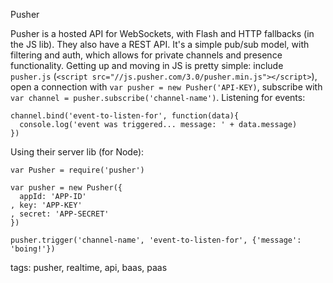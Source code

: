 Pusher

Pusher is a hosted API for WebSockets, with Flash and HTTP fallbacks (in the JS lib). They also have a REST API. It's a simple pub/sub model, with filtering and auth, which allows for private channels and presence functionality. Getting up and moving in JS is pretty simple: include `pusher.js` (`<script src="//js.pusher.com/3.0/pusher.min.js"></script>`), open a connection with `var pusher = new Pusher('API-KEY)`, subscribe with `var channel = pusher.subscribe('channel-name')`. Listening for events:


    channel.bind('event-to-listen-for', function(data){  
      console.log('event was triggered... message: ' + data.message)  
    })  


Using their server lib (for Node):  

    var Pusher = require('pusher')  

    var pusher = new Pusher({  
      appId: 'APP-ID'  
    , key: 'APP-KEY'  
    , secret: 'APP-SECRET'  
    })  

    pusher.trigger('channel-name', 'event-to-listen-for', {'message': 'boing!'})  


tags: pusher, realtime, api, baas, paas

